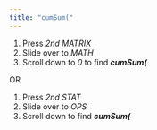 ```yaml
---
title: "cumSum("
---
```


1. Press *2nd MATRIX*
2. Slide over to *MATH*
3. Scroll down to *0* to find ***cumSum(***

OR

1. Press *2nd STAT*
2. Slide over to *OPS*
3. Scroll down to find ***cumSum(***
